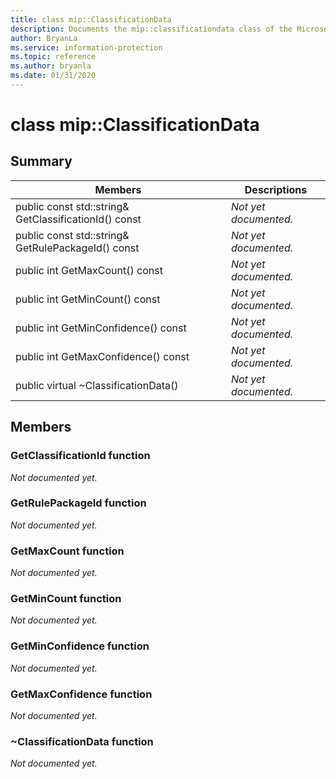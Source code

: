 ```yaml
---
title: class mip::ClassificationData 
description: Documents the mip::classificationdata class of the Microsoft Information Protection (MIP) SDK.
author: BryanLa
ms.service: information-protection
ms.topic: reference
ms.author: bryanla
ms.date: 01/31/2020
---
```


# class mip::ClassificationData 
  
## Summary
 Members                        | Descriptions                                
--------------------------------|---------------------------------------------
public const std::string& GetClassificationId() const  | _Not yet documented._
public const std::string& GetRulePackageId() const  | _Not yet documented._
public int GetMaxCount() const  | _Not yet documented._
public int GetMinCount() const  | _Not yet documented._
public int GetMinConfidence() const  | _Not yet documented._
public int GetMaxConfidence() const  | _Not yet documented._
public virtual ~ClassificationData()  | _Not yet documented._
  
## Members
  
### GetClassificationId function
_Not documented yet._

  
### GetRulePackageId function
_Not documented yet._

  
### GetMaxCount function
_Not documented yet._

  
### GetMinCount function
_Not documented yet._

  
### GetMinConfidence function
_Not documented yet._

  
### GetMaxConfidence function
_Not documented yet._

  
### ~ClassificationData function
_Not documented yet._
